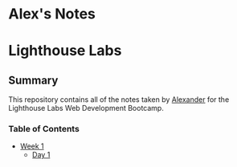 # Alex's Notes

# Lighthouse Labs

## Summary

This repository contains all of the notes taken by [Alexander](https://github.com/AlSid604/lighthouse-web-notes) for the Lighthouse Labs Web Development Bootcamp.

### Table of Contents

- [Week 1](/Week_1)
  - [Day 1](/Week_1/Day_1)
